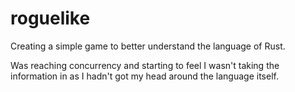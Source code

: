 # roguelike
Creating a simple game to better understand the language of Rust. 

Was reaching concurrency and starting to feel I wasn't taking the information in as I hadn't got my head around the language itself. 